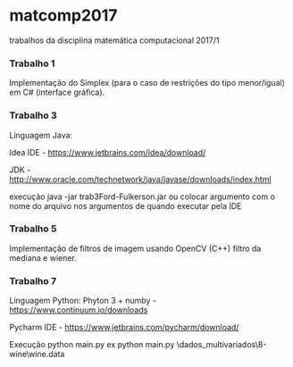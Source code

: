 # matcomp2017
trabalhos da disciplina matemática computacional 2017/1

### Trabalho 1
Implementação do Simplex (para o caso de restrições do tipo menor/igual)
em C# (interface gráfica).

### Trabalho 3
Linguagem Java:

Idea IDE - https://www.jetbrains.com/idea/download/

JDK - http://www.oracle.com/technetwork/java/javase/downloads/index.html

execução java -jar trab3Ford-Fulkerson.jar <arquivo com matrix> ou colocar argumento com o nome do arquivo nos argumentos de quando executar pela IDE

### Trabalho 5
Implementação de filtros de imagem usando OpenCV (C++)
filtro da mediana e wiener.

### Trabalho 7
Linguagem Python:
Phyton 3 + numby - https://www.continuum.io/downloads

Pycharm IDE - https://www.jetbrains.com/pycharm/download/

Execução python main.py <arquivo com dados>
ex python main.py \dados_multivariados\8-wine\wine.data
